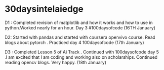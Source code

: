 # 30daysintelaiedge

D1 : Completed revision of matplotlib and how it works and how to use in python.Worked nearly for an hour. Day 3 #100daysofcode (16TH January)

D2: Started with pandas and started with coursera openvivo course. Read blogs about pytorch . Practiced day 4 100daysofcode (17th January)


D3 : Completed Lesson 5 of Ai Track . Continued with 100daysofcode day 5 .I am excited that I am coding and working also on scholarships.  Continued reading opencv blogs. Very happy. (18th January)

